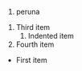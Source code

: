 <!DOCTYPE html>
<html>
<ol>
  <li>peruna</li>
</ol>
<ol>
  <li>Third item
    <ol>
      <li>Indented item</li>
    </ol>
  </li>
  <li>Fourth item</li>
</ol>
<ul>
  <li>First item</li>
</ul>
</body>
</html>
